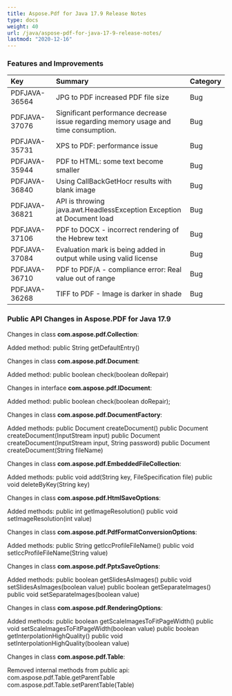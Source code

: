 ```yaml
---
title: Aspose.Pdf for Java 17.9 Release Notes
type: docs
weight: 40
url: /java/aspose-pdf-for-java-17-9-release-notes/
lastmod: "2020-12-16"
---
```


### **Features and Improvements**

|**Key**|**Summary**|**Category**|
| :- | :- | :- |
|PDFJAVA-36564|JPG to PDF increased PDF file size|Bug|
|PDFJAVA-37076|Significant performance decrease issue regarding memory usage and time consumption.|Bug|
|PDFJAVA-35731|XPS to PDF: performance issue|Bug|
|PDFJAVA-35944|PDF to HTML: some text become smaller|Bug|
|PDFJAVA-36840|Using CallBackGetHocr results with blank image|Bug|
|PDFJAVA-36821|API is throwing java.awt.HeadlessException Exception at Document load|Bug|
|PDFJAVA-37106|PDF to DOCX - incorrect rendering of the Hebrew text|Bug|
|PDFJAVA-37084|Evaluation mark is being added in output while using valid license|Bug|
|PDFJAVA-36710|PDF to PDF/A - compliance error: Real value out of range|Bug|
|PDFJAVA-36268|TIFF to PDF - Image is darker in shade|Bug|
### **Public API Changes in Aspose.PDF for Java 17.9**


Changes in class **com.aspose.pdf.Collection**:

Added method:
public String getDefaultEntry()

Changes in class **com.aspose.pdf.Document**:

Added method:
public boolean check(boolean doRepair)

Changes in interface **com.aspose.pdf.IDocument**:

Added method:
public boolean check(boolean doRepair);

Changes in class **com.aspose.pdf.DocumentFactory**:

Added methods:
public Document createDocument()
public Document createDocument(InputStream input)
public Document createDocument(InputStream input, String password)
public Document createDocument(String fileName)

Changes in class **com.aspose.pdf.EmbeddedFileCollection**:

Added methods:
public void add(String key, FileSpecification file)
public void deleteByKey(String key)

Changes in class **com.aspose.pdf.HtmlSaveOptions**:

Added methods:
public int getImageResolution()
public void setImageResolution(int value)

Changes in class **com.aspose.pdf.PdfFormatConversionOptions**:

Added methods:
public String getIccProfileFileName()
public void setIccProfileFileName(String value)

Changes in class **com.aspose.pdf.PptxSaveOptions**:

Added methods:
public boolean getSlidesAsImages()
public void setSlidesAsImages(boolean value)
public boolean getSeparateImages()
public void setSeparateImages(boolean value)

Changes in class **com.aspose.pdf.RenderingOptions**:

Added methods:
public boolean getScaleImagesToFitPageWidth()
public void setScaleImagesToFitPageWidth(boolean value)
public boolean getInterpolationHighQuality()
public void setInterpolationHighQuality(boolean value)

Changes in class **com.aspose.pdf.Table**:

Removed internal methods from public api:
com.aspose.pdf.Table.getParentTable
com.aspose.pdf.Table.setParentTable(Table)
